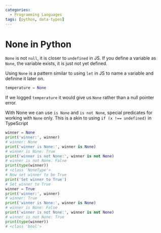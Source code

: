 ```yaml
---
categories:
  - Programming Languages
tags: [python, data-types]
---
```


# None in Python

`None` is not `null`, it is closer to `undefined` in JS. If you define a variable as `None`, the variable exists, it is just not yet defined.

Using `None` is a pattern similar to using `let` in JS to name a variable and definine it later on.

```python
temperature = None
```

If we logged `temperature` it would give us `None` rather than a null pointer error.

With None we can use `is None` and `is not None`, special predicates for working with `None` only. This is a akin to using `if (x !== undefined)` in TypeScript

```python
winner = None
print('winner:', winner)
# winner: None
print('winner is None:', winner is None)
# winner is None: True
print('winner is not None:', winner is not None)
# winner is not None: False
print(type(winner))
# <class 'NoneType'>
# Now set winner to be True
print('Set winner to True')
# Set winner to True
winner = True
print('winner:', winner)
# winner: True
print('winner is None:', winner is None)
# winner is None: False
print('winner is not None:', winner is not None)
# winner is not None: True
print(type(winner))
# <class 'bool'>
```
